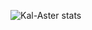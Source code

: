 ![Kal-Aster stats](https://github-readme-stats.vercel.app/api?username=Kal-Aster&theme=tokyonight&show_icons=true)
